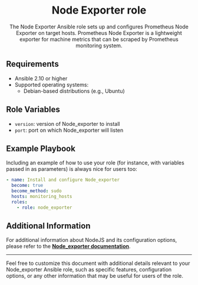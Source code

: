 <div align="center">
<h1> Node Exporter role </h1>

The Node Exporter Ansible role sets up and configures Prometheus Node Exporter on target hosts. Prometheus Node Exporter is a lightweight exporter for machine metrics that can be scraped by Prometheus monitoring system.

</div>

## Requirements

- Ansible 2.10 or higher
- Supported operating systems:
  - Debian-based distributions (e.g., Ubuntu)

## Role Variables

- `version`: version of Node_exporter to install
- `port`: port on which Node_exporter will listen

## Example Playbook

Including an example of how to use your role (for instance, with variables passed in as parameters) is always nice for users too:

```yml
- name: Install and configure Node_exporter
  become: true
  become_method: sudo
  hosts: monitoring_hosts
  roles:
    - role: node_exporter
```

## Additional Information

For additional information about NodeJS and its configuration options, please refer to the [**Node_exporter documentation**](https://prometheus.io/docs/guides/node-exporter/).

---

Feel free to customize this document with additional details relevant to your Node_exporter Ansible role, such as specific features, configuration options, or any other information that may be useful for users of the role.
